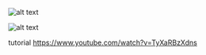 ![alt text](https://i.imgur.com/NMgJCQE.png)

![alt text](https://i.imgur.com/msLSiqR.png)

tutorial https://www.youtube.com/watch?v=TyXaRBzXdns
